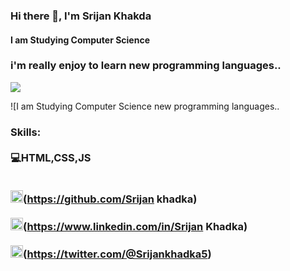 ### Hi there 👋, I'm Srijan Khakda<br>
#### I am Studying Computer Science


<h3>i'm really enjoy to learn new programming languages..</h3>
<img src="https://pbs.twimg.com/profile_banners/1011082568832126976/1669012305/1500x500">

![I am Studying Computer Science new programming languages..</h3>


<H3>Skills:</H#><br>
<br>
<b>💻HTML,CSS,JS</b>
<br>
<br>




<img src='https://cdn.jsdelivr.net/npm/simple-icons@3.0.1/icons/github.svg' alt='github' height='20'>(https://github.com/Srijan khadka) <br>
<br>
<img src='https://cdn.jsdelivr.net/npm/simple-icons@3.0.1/icons/linkedin.svg' alt='linkedin' height='20'>(https://www.linkedin.com/in/Srijan Khadka)  <br>
<br>
<img src='https://cdn.jsdelivr.net/npm/simple-icons@3.0.1/icons/twitter.svg' alt='twitter' height='20'>(https://twitter.com/@Srijankhadka5)  

